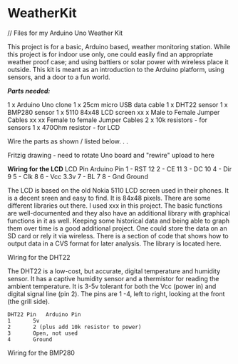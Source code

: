 # WeatherKit
// Files for my Arduino Uno Weather Kit

This project is for a basic, Arduino based, weather monitoring station. While this project is for indoor use only, one could easily find an appropriate weather proof case; and using battiers or solar power with wireless place it outside. This kit is meant as an introduction to the Arduino platform, using sensors, and a door to a fun world. 
<P>
<B><I>Parts needed:</I></B>
<P>
1 x Arduino Uno clone
1 x 25cm micro USB data cable
1 x DHT22 sensor
1 x BMP280 sensor
1 x 5110 84x48 LCD screen
xx x Male to Female Jumper Cables
xx xx Female to female Jumper Cables
2 x 10k resistors - for sensors
1 x 470Ohm resistor - for LCD
<P>
Wire the parts as shown / listed below. . . 

Fritzig drawing - need to rotate Uno board and "rewire"
	upload to here
<P>	
<B>Wiring for the LCD</B>
		LCD Pin						Arduino	Pin
		1	- RST								12
		2 - CE							  11										
		3 - DC								10
		4 - Dir								9
		5 - Clk								8
		6 - Vcc								3.3v
		7 - BL								7
		8 - Gnd								Ground
<P>		
The LCD is based on the old Nokia 5110 LCD screen used in their phones. It is a decent sreen and easy to find. It is 84x48 pixels. There are some different libraries out there. I used xxx in this project. The basic functions are well-documented and they also have an additional library with graphical functions in it as well. Keeping some historical data and being able to graph them over time is a good additional project. One could store the data on an SD card or rely it via wireless. There is a section of code that shows how to output data in a CVS format for later analysis. The library is located here. 
		

Wiring for the DHT22

The DHT22 is a low-cost, but accurate, digital temperature and humidity sensor. It has a captive humidity sensor and a thermistor for reading the ambient temperature. It is 3-5v tolerant for both the Vcc (power in) and digital signal line (pin 2). 
	The pins are 1 -4, left to right, looking at the front (the grill side).
	
	DHT22 Pin	Arduino Pin
	1		5v
	2		2 (plus add 10k resistor to power)
	3		Open, not used
	4		Ground
	
Wiring for the BMP280
	
